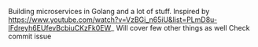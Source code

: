 Building microservices in Golang and a lot of stuff. Inspired by https://www.youtube.com/watch?v=VzBGi_n65iU&list=PLmD8u-IFdreyh6EUfevBcbiuCKzFk0EW_
Will cover few other things as well 
Check commit issue
